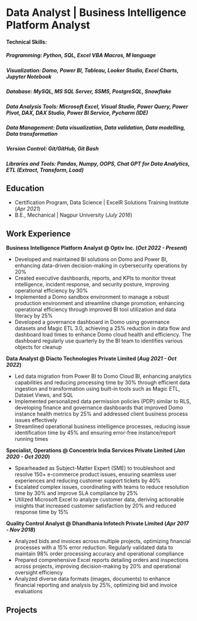 # Data Analyst | Business Intelligence Platform Analyst

#### Technical Skills:<br> 
##### Programming: Python, SQL, Excel VBA Macros, M language<br>
##### Visualization: Domo, Power BI, Tableau, Looker Studio, Excel Charts, Jupyter Notebook<br>
##### Database: MySQL, MS SQL Server, SSMS, PostgreSQL, Snowflake<br>
##### Data Analysis Tools: Microsoft Excel, Visual Studio, Power Query, Power Pivot, DAX, DAX Studio, Power BI Service, Pycharm (IDE)<br>
##### Data Management: Data visualization, Data validation, Data modelling, Data transformation<br>
##### Version Control: Git/GitHub, Git Bash<br>
##### Libraries and Tools: Pandas, Numpy, OOPS, Chat GPT for Data Analytics, ETL (Extract, Transform, Load)


## Education

- Certification Program, Data Science | ExcelR Solutions Training Institute (_Apr 2021_)
- B.E., Mechanical | Nagpur University (_July 2016_)


## Work Experience
**Business Intelligence Platform Analyst @ Optiv Inc. (_Oct 2022 - Present_)**
- Developed and maintained BI solutions on Domo and Power BI, enhancing data-driven decision-making in cybersecurity operations by 20%
- Created executive dashboards, reports, and KPIs to monitor threat intelligence, incident response, and security posture, improving 
  operational efficiency by 30%
- Implemented a Domo sandbox environment to manage a robust production environment and streamline change promotion, enhancing operational 
  efficiency through improved BI tool utilization and data literacy by 25%
- Developed a governance dashboard in Domo using governance datasets and Magic ETL 3.0, achieving a 25% reduction in data flow and 
  dashboard load times to enhance Domo cloud health and efficiency. The dashboard regularly use quarterly by the BI team to identifies 
  various objects for cleanup

**Data Analyst @ Diacto Technologies Private Limited (_Aug 2021 - Oct 2022_)**
- Led data migration from Power BI to Domo Cloud BI, enhancing analytics capabilities and reducing processing time by 30% through 
  efficient data ingestion and   transformation using built-in tools such as Magic ETL, Dataset Views, and SQL
- Implemented personalized data permission policies (PDP) similar to RLS, developing finance and governance dashboards that improved Domo 
  instance health metrics by   25% and addressed client business process issues effectively
- Streamlined operational business intelligence processes, reducing issue identification time by 45% and ensuring error-free 
  instance/report running times

**Specialist, Operations @ Concentrix India Services Private Limited (_Jan 2020 - Oct 2020_)**
- Spearheaded as Subject-Matter Expert (SME) to troubleshoot and resolve 150+ e-commerce product issues, ensuring seamless user 
  experiences and reducing customer support tickets by 40%
- Escalated complex issues, coordinating with teams to reduce resolution time by 30% and improve SLA compliance by 25%
- Utilized Microsoft Excel to analyze customer data, deriving actionable insights that increased customer satisfaction by 20% and reduced 
  response time by 15%

**Quality Control Analyst @ Dhandhania Infotech Private Limited (_Apr 2017 - Nov 2018_)**
- Analyzed bids and invoices across multiple projects, optimizing financial processes with a 15% error reduction. Regularly validated data 
  to maintain 98% order processing accuracy and operational compliance
- Prepared comprehensive Excel reports detailing orders and inspections across projects, improving decision-making by 20% and operational 
  oversight efficiency
- Analyzed diverse data formats (images, documents) to enhance financial reporting and analysis by 25%, optimizing bid and invoice 
  evaluations

  
## Projects













